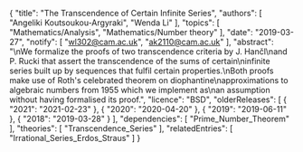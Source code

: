 {
    "title": "The Transcendence of Certain Infinite Series",
    "authors": [
        "Angeliki Koutsoukou-Argyraki",
        "Wenda Li"
    ],
    "topics": [
        "Mathematics/Analysis",
        "Mathematics/Number theory"
    ],
    "date": "2019-03-27",
    "notify": [
        "wl302@cam.ac.uk",
        "ak2110@cam.ac.uk"
    ],
    "abstract": "\nWe formalize the proofs of two transcendence criteria by J. Hančl\nand P. Rucki that assert the transcendence of the sums of certain\ninfinite series built up by sequences that fulfil certain properties.\nBoth proofs make use of Roth's celebrated theorem on diophantine\napproximations to algebraic numbers from 1955  which we implement as\nan assumption without having formalised its proof.",
    "licence": "BSD",
    "olderReleases": [
        {
            "2021": "2021-02-23"
        },
        {
            "2020": "2020-04-20"
        },
        {
            "2019": "2019-06-11"
        },
        {
            "2018": "2019-03-28"
        }
    ],
    "dependencies": [
        "Prime_Number_Theorem"
    ],
    "theories": [
        "Transcendence_Series"
    ],
    "relatedEntries": [
        "Irrational_Series_Erdos_Straus"
    ]
}